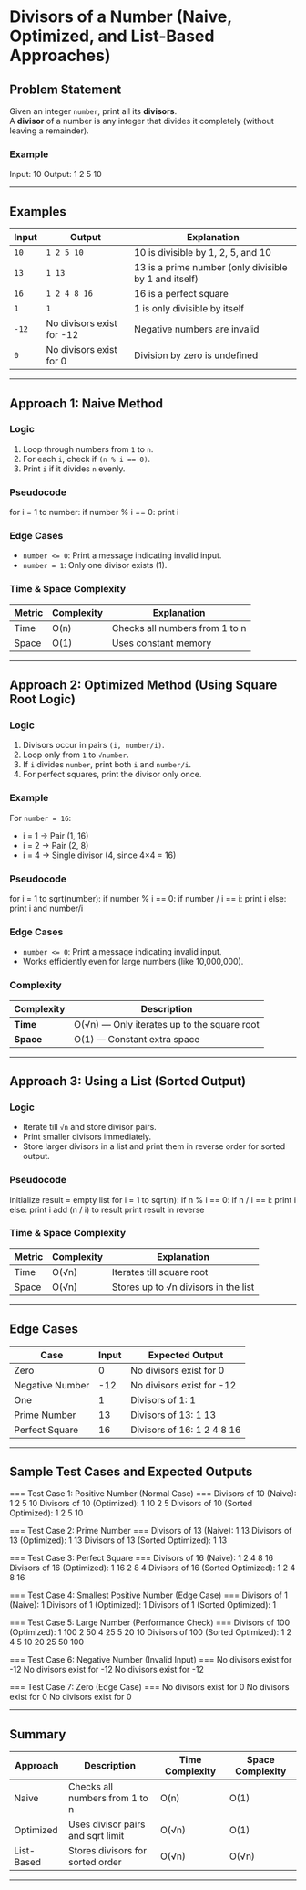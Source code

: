 # Divisors of a Number (Naive, Optimized, and List-Based Approaches)

## Problem Statement
Given an integer `number`, print all its **divisors**.  
A **divisor** of a number is any integer that divides it completely (without leaving a remainder).

### Example
Input: 10
Output: 1 2 5 10

---

## Examples

| Input | Output | Explanation |
|--------|---------|-------------|
| `10` | `1 2 5 10` | 10 is divisible by 1, 2, 5, and 10 |
| `13` | `1 13` | 13 is a prime number (only divisible by 1 and itself) |
| `16` | `1 2 4 8 16` | 16 is a perfect square |
| `1` | `1` | 1 is only divisible by itself |
| `-12` | No divisors exist for -12 | Negative numbers are invalid |
| `0` | No divisors exist for 0 | Division by zero is undefined |

---

## Approach 1: Naive Method

### Logic
1. Loop through numbers from `1` to `n`.
2. For each `i`, check if `(n % i == 0)`.
3. Print `i` if it divides `n` evenly.

### Pseudocode
for i = 1 to number:
if number % i == 0:
print i


### Edge Cases
- `number <= 0`: Print a message indicating invalid input.
- `number = 1`: Only one divisor exists (1).

### Time & Space Complexity
| Metric | Complexity | Explanation |
|---------|-------------|-------------|
| Time | O(n) | Checks all numbers from 1 to n |
| Space | O(1) | Uses constant memory |

---

## Approach 2: Optimized Method (Using Square Root Logic)

### Logic
1. Divisors occur in pairs `(i, number/i)`.
2. Loop only from `1` to `√number`.
3. If `i` divides `number`, print both `i` and `number/i`.
4. For perfect squares, print the divisor only once.

### Example
For `number = 16`:
- i = 1 → Pair (1, 16)  
- i = 2 → Pair (2, 8)  
- i = 4 → Single divisor (4, since 4×4 = 16)

### Pseudocode
for i = 1 to sqrt(number):
if number % i == 0:
if number / i == i:
print i
else:
print i and number/i


### Edge Cases
- `number <= 0`: Print a message indicating invalid input.
- Works efficiently even for large numbers (like 10,000,000).

### Complexity

| Complexity | Description |
|-------------|-------------|
| **Time** | O(√n) — Only iterates up to the square root |
| **Space** | O(1) — Constant extra space |

---

## Approach 3: Using a List (Sorted Output)

### Logic
- Iterate till `√n` and store divisor pairs.
- Print smaller divisors immediately.
- Store larger divisors in a list and print them in reverse order for sorted output.

### Pseudocode
initialize result = empty list
for i = 1 to sqrt(n):
if n % i == 0:
if n / i == i:
print i
else:
print i
add (n / i) to result
print result in reverse

### Time & Space Complexity
| Metric | Complexity | Explanation |
|---------|-------------|-------------|
| Time | O(√n) | Iterates till square root |
| Space | O(√n) | Stores up to √n divisors in the list |

---

## Edge Cases

| Case | Input | Expected Output |
|-------|--------|----------------|
| Zero | 0 | No divisors exist for 0 |
| Negative Number | -12 | No divisors exist for -12 |
| One | 1 | Divisors of 1: 1 |
| Prime Number | 13 | Divisors of 13: 1 13 |
| Perfect Square | 16 | Divisors of 16: 1 2 4 8 16 |

---

## Sample Test Cases and Expected Outputs
=== Test Case 1: Positive Number (Normal Case) ===
Divisors of 10 (Naive): 1 2 5 10 
Divisors of 10 (Optimized): 1 10 2 5 
Divisors of 10 (Sorted Optimized): 1 2 5 10 

=== Test Case 2: Prime Number ===
Divisors of 13 (Naive): 1 13 
Divisors of 13 (Optimized): 1 13 
Divisors of 13 (Sorted Optimized): 1 13 

=== Test Case 3: Perfect Square ===
Divisors of 16 (Naive): 1 2 4 8 16 
Divisors of 16 (Optimized): 1 16 2 8 4 
Divisors of 16 (Sorted Optimized): 1 2 4 8 16 

=== Test Case 4: Smallest Positive Number (Edge Case) ===
Divisors of 1 (Naive): 1 
Divisors of 1 (Optimized): 1 
Divisors of 1 (Sorted Optimized): 1 

=== Test Case 5: Large Number (Performance Check) ===
Divisors of 100 (Optimized): 1 100 2 50 4 25 5 20 10 
Divisors of 100 (Sorted Optimized): 1 2 4 5 10 20 25 50 100 

=== Test Case 6: Negative Number (Invalid Input) ===
No divisors exist for -12
No divisors exist for -12
No divisors exist for -12

=== Test Case 7: Zero (Edge Case) ===
No divisors exist for 0
No divisors exist for 0
No divisors exist for 0

---

## Summary

| Approach | Description | Time Complexity | Space Complexity |
|-----------|--------------|------------------|------------------|
| Naive | Checks all numbers from 1 to n | O(n) | O(1) |
| Optimized | Uses divisor pairs and sqrt limit | O(√n) | O(1) |
| List-Based | Stores divisors for sorted order | O(√n) | O(√n) |

---
